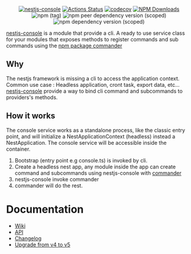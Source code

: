 <div align="center">

[![nestjs-console](https://raw.githubusercontent.com/Pop-Code/nestjs-console/master/resources/logo-frame.png)][npm]
[![Actions Status](https://github.com/Pop-Code/nestjs-console/workflows/Test/badge.svg)](https://github.com/Pop-Code/nestjs-console/actions)
[![codecov](https://codecov.io/gh/Pop-Code/nestjs-console/branch/master/graph/badge.svg)][codecov]
[![NPM Downloads](https://img.shields.io/npm/dm/nestjs-console.svg?style=flat)][npmchart]
![npm (tag)](https://img.shields.io/npm/v/nestjs-console/latest)
![npm peer dependency version (scoped)](https://img.shields.io/npm/dependency-version/nestjs-console/peer/@nestjs/core)
![npm dependency version (scoped)](https://img.shields.io/npm/dependency-version/nestjs-console/commander)

</div>

[nestjs-console][npm] is a module that provide a cli. A ready to use service class for your modules that exposes methods to register commands and sub commands using the [npm package commander][commander]

## Why

The nestjs framework is missing a cli to access the application context.  
Common use case : Headless application, cront task, export data, etc...
[nestjs-console][npm] provide a way to bind cli command and subcommands to providers's methods.

## How it works

The console service works as a standalone process, like the classic entry point, and will initialize a NestApplicationContext (headless) instead a NestApplication.
The console service will be accessible inside the container.

1. Bootstrap (entry point e.g console.ts) is invoked by cli.
2. Create a headless nest app, any module inside the app can create command and subcommands using nestjs-console with [commander][commander]
3. nestjs-console invoke commander
4. commander will do the rest.

# Documentation

-   [Wiki](https://github.com/Pop-Code/nestjs-console/wiki)
-   [API](https://pop-code.github.io/nestjs-console)
-   [Changelog](https://github.com/Pop-Code/nestjs-console/blob/master/CHANGELOG.md)
-   [Upgrade from v4 to v5](https://github.com/Pop-Code/nestjs-console/wiki/Upgrade-from-v4-to-v5)

[npm]: https://www.npmjs.com/package/nestjs-console
[npmchart]: https://npmcharts.com/compare/nestjs-console?minimal=true
[ci]: https://circleci.com/gh/Pop-Code/nestjs-console
[codecov]: https://codecov.io/gh/Pop-Code/nestjs-console
[commander]: https://www.npmjs.com/package/commander
[changelog]: https://github.com/Pop-Code/nestjs-console/blob/master/CHANGELOG.md
